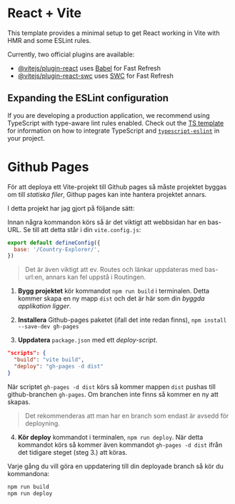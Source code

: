 # React + Vite

This template provides a minimal setup to get React working in Vite with HMR and some ESLint rules.

Currently, two official plugins are available:

- [@vitejs/plugin-react](https://github.com/vitejs/vite-plugin-react/blob/main/packages/plugin-react) uses [Babel](https://babeljs.io/) for Fast Refresh
- [@vitejs/plugin-react-swc](https://github.com/vitejs/vite-plugin-react/blob/main/packages/plugin-react-swc) uses [SWC](https://swc.rs/) for Fast Refresh

## Expanding the ESLint configuration

If you are developing a production application, we recommend using TypeScript with type-aware lint rules enabled. Check out the [TS template](https://github.com/vitejs/vite/tree/main/packages/create-vite/template-react-ts) for information on how to integrate TypeScript and [`typescript-eslint`](https://typescript-eslint.io) in your project.

# Github Pages

För att deploya ett Vite-projekt till Github pages så måste projektet byggas om till _statiska filer_, Githup pages kan inte hantera projektet annars.

I detta projekt har jag gjort på följande sätt:

Innan några kommandon körs så är det viktigt att webbsidan har en bas-URL. Se till att detta står i din `vite.config.js`:

```js
export default defineConfig({
  base: '/Country-Explorer/',
})
```

>Det är även viktigt att ev. Routes och länkar uppdateras med bas-url:en, annars kan fel uppstå i Routingen.

1. **Bygg projektet** kör kommandot `npm run build` i terminalen. Detta kommer skapa en ny mapp `dist` och det är här som din _byggda applikation ligger_.

2. **Installera** Github-pages paketet (ifall det inte redan finns), `npm install --save-dev gh-pages`

3. **Uppdatera** `package.json` med ett _deploy-script_.

```json
"scripts": {
  "build": "vite build",
  "deploy": "gh-pages -d dist"
}
```

När scriptet `gh-pages -d dist` körs så kommer mappen `dist` pushas till github-branchen `gh-pages`. Om branchen inte finns så kommer en ny att skapas.

> Det rekommenderas att man har en branch som endast är avsedd för deployning.

4. **Kör deploy** kommandot i terminalen, `npm run deploy`. När detta kommandot körs så kommer även kommandot `gh-pages -d dist` ifrån det tidigare steget (steg 3.) att köras.

Varje gång du vill göra en uppdatering till din deployade branch så kör du kommandona:

```bash
npm run build
npm run deploy
```
